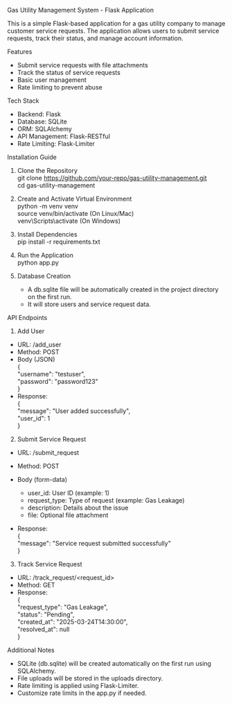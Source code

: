 Gas Utility Management System - Flask Application  

This is a simple Flask-based application for a gas utility company to manage customer service requests. The application allows users to submit service requests, track their status, and manage account information.  

 Features  

- Submit service requests with file attachments  
- Track the status of service requests  
- Basic user management  
- Rate limiting to prevent abuse  


 Tech Stack  

- Backend: Flask  
- Database: SQLite  
- ORM: SQLAlchemy  
- API Management: Flask-RESTful  
- Rate Limiting: Flask-Limiter  



 Installation Guide  

1. Clone the Repository  
    git clone https://github.com/your-repo/gas-utility-management.git  
    cd gas-utility-management  

2. Create and Activate Virtual Environment  
    python -m venv venv  
    source venv/bin/activate    (On Linux/Mac)  
    venv\Scripts\activate       (On Windows)  

3. Install Dependencies  
    pip install -r requirements.txt  

4. Run the Application  
    python app.py  

5. Database Creation  
    - A db.sqlite file will be automatically created in the project directory on the first run.  
    - It will store users and service request data.  


 API Endpoints  

1. Add User  
- URL: /add_user  
- Method: POST  
- Body (JSON)  
    {  
      "username": "testuser",  
      "password": "password123"  
    }  
- Response:  
    {  
      "message": "User added successfully",  
      "user_id": 1  
    }  


2. Submit Service Request  
- URL: /submit_request  
- Method: POST  
- Body (form-data)  
    - user_id: User ID (example: 1)  
    - request_type: Type of request (example: Gas Leakage)  
    - description: Details about the issue  
    - file: Optional file attachment  

- Response:  
    {  
      "message": "Service request submitted successfully"  
    }  


3. Track Service Request  
- URL: /track_request/<request_id>  
- Method: GET  
- Response:  
    {  
      "request_type": "Gas Leakage",  
      "status": "Pending",  
      "created_at": "2025-03-24T14:30:00",  
      "resolved_at": null  
    }  


Additional Notes  

- SQLite (db.sqlite) will be created automatically on the first run using SQLAlchemy.  
- File uploads will be stored in the uploads directory.  
- Rate limiting is applied using Flask-Limiter.  
- Customize rate limits in the app.py if needed.  

